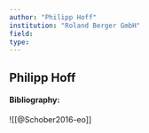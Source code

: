 ```yaml
---
author: "Philipp Hoff"
institution: "Roland Berger GmbH"
field:
type:
---
```


## Philipp Hoff
#### Bibliography:

![[@Schober2016-eo]]